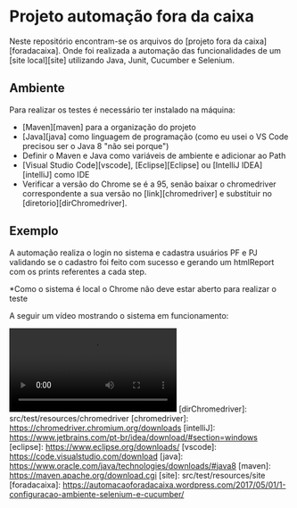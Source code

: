 # Projeto automação fora da caixa

Neste repositório encontram-se os arquivos do [projeto fora da caixa][foradacaixa]. Onde foi realizada a automação das funcionalidades de um [site local][site] utilizando Java, Junit, Cucumber e Selenium.

## Ambiente

Para realizar os testes é necessário ter instalado na máquina:

* [Maven][maven] para a organização do projeto
* [Java][java] como linguagem de programação (como eu usei o VS Code precisou ser o Java 8 "não sei porque")
* Definir o Maven e Java como variáveis de ambiente e adicionar ao Path
* [Visual Studio Code][vscode], [Eclipse][Eclipse] ou [IntelliJ IDEA][intelliJ] como IDE
* Verificar a versão do Chrome se é a 95, senão baixar o chromedriver correspondente a sua versão no [link][chromedriver] e substituir no [diretorio][dirChromedriver].

## Exemplo

A automação realiza o login no sistema e cadastra usuários PF e PJ validando se o cadastro foi feito com sucesso e gerando um htmlReport com os prints referentes a cada step.

*Como o sistema é local o Chrome não deve estar aberto para realizar o teste

A seguir um vídeo mostrando o sistema em funcionamento:

![video](automacao.mp4)
[dirChromedriver]: src/test/resources/chromedriver
[chromedriver]: https://chromedriver.chromium.org/downloads
[intelliJ]: https://www.jetbrains.com/pt-br/idea/download/#section=windows
[eclipse]: https://www.eclipse.org/downloads/
[vscode]: https://code.visualstudio.com/download
[java]: https://www.oracle.com/java/technologies/downloads/#java8
[maven]: https://maven.apache.org/download.cgi
[site]: src/test/resources/site
[foradacaixa]: https://automacaoforadacaixa.wordpress.com/2017/05/01/1-configuracao-ambiente-selenium-e-cucumber/
